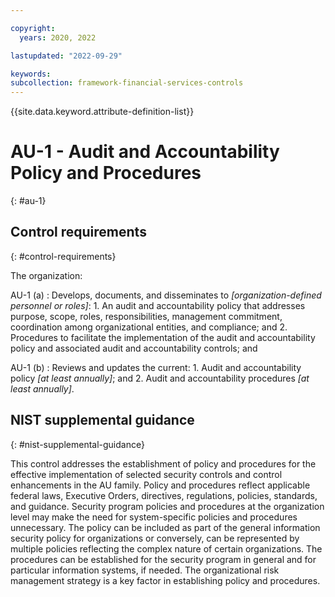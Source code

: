 ```yaml
---

copyright:
  years: 2020, 2022

lastupdated: "2022-09-29"

keywords: 
subcollection: framework-financial-services-controls
---
```


{{site.data.keyword.attribute-definition-list}}

               
# AU-1 - Audit and Accountability Policy and Procedures
{: #au-1}

## Control requirements
{: #control-requirements}

The organization:

AU-1 (a)
    : Develops, documents, and disseminates to _[organization-defined personnel or roles]_:
      1. An audit and accountability policy that addresses purpose, scope, roles, responsibilities, management commitment, coordination among organizational entities, and compliance; and
      2. Procedures to facilitate the implementation of the audit and accountability policy and associated audit and accountability controls; and

AU-1 (b)
    : Reviews and updates the current:
      1. Audit and accountability policy _[at least annually]_; and
      2. Audit and accountability procedures _[at least annually]_.

## NIST supplemental guidance
{: #nist-supplemental-guidance}

This control addresses the establishment of policy and procedures for the effective implementation of selected security controls and control enhancements in the AU family. Policy and procedures reflect applicable federal laws, Executive Orders, directives, regulations, policies, standards, and guidance. Security program policies and procedures at the organization level may make the need for system-specific policies and procedures unnecessary. The policy can be included as part of the general information security policy for organizations or conversely, can be represented by multiple policies reflecting the complex nature of certain organizations. The procedures can be established for the security program in general and for particular information systems, if needed. The organizational risk management strategy is a key factor in establishing policy and procedures.



